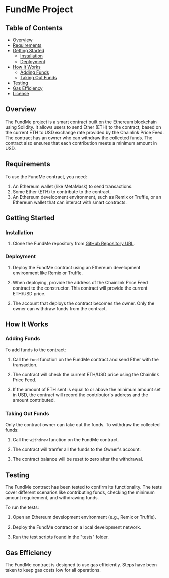 # FundMe Project

## Table of Contents

- [Overview](#overview)
- [Requirements](#requirements)
- [Getting Started](#getting-started)
  - [Installation](#installation)
  - [Deployment](#deployment)
- [How It Works](#how-it-works)
  - [Adding Funds](#adding-funds)
  - [Taking Out Funds](#taking-out-funds)
- [Testing](#testing)
- [Gas Efficiency](#gas-efficiency)
- [License](#license)

## Overview

The FundMe project is a smart contract built on the Ethereum blockchain using Solidity. It allows users to send Ether (ETH) to the contract, based on the current ETH to USD exchange rate provided by the Chainlink Price Feed. The contract has an owner who can withdraw the collected funds. The contract also ensures that each contribution meets a minimum amount in USD.

## Requirements

To use the FundMe contract, you need:

1. An Ethereum wallet (like MetaMask) to send transactions.
2. Some Ether (ETH) to contribute to the contract.
3. An Ethereum development environment, such as Remix or Truffle, or an Ethereum wallet that can interact with smart contracts.

## Getting Started

### Installation

1. Clone the FundMe repository from [GitHub Repository URL](https://github.com/KnightWolf2004/FoundryFundMe.git).

### Deployment

1. Deploy the FundMe contract using an Ethereum development environment like Remix or Truffle.

2. When deploying, provide the address of the Chainlink Price Feed contract to the constructor. This contract will provide the current ETH/USD price.

3. The account that deploys the contract becomes the owner. Only the owner can withdraw funds from the contract.

## How It Works

### Adding Funds

To add funds to the contract:

1. Call the `fund` function on the FundMe contract and send Ether with the transaction.

2. The contract will check the current ETH/USD price using the Chainlink Price Feed.

3. If the amount of ETH sent is equal to or above the minimum amount set in USD, the contract will record the contributor's address and the amount contributed.

### Taking Out Funds

Only the contract owner can take out the funds. To withdraw the collected funds:

1. Call the `withdraw` function on the FundMe contract.

2. The contract will tranfer all the funds to the Owner's account.

3. The contract balance will be reset to zero after the withdrawal.

## Testing

The FundMe contract has been tested to confirm its functionality. The tests cover different scenarios like contributing funds, checking the minimum amount requirement, and withdrawing funds.

To run the tests:

1. Open an Ethereum development environment (e.g., Remix or Truffle).

2. Deploy the FundMe contract on a local development network.

3. Run the test scripts found in the "tests" folder.

## Gas Efficiency

The FundMe contract is designed to use gas efficiently. Steps have been taken to keep gas costs low for all operations.
